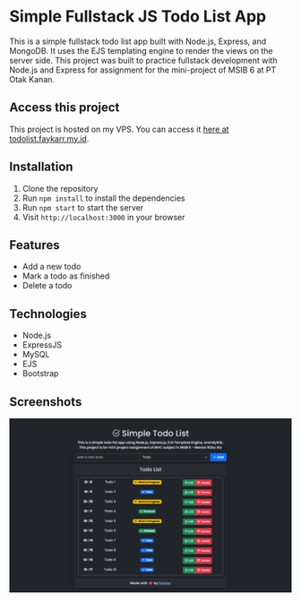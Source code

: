 # Simple Fullstack JS Todo List App
This is a simple fullstack todo list app built with Node.js, Express, and MongoDB. It uses the EJS templating engine to render the views on the server side. This project was built to practice fullstack development with Node.js and Express for assignment for the mini-project of MSIB 6 at PT Otak Kanan.

## Access this project
This project is hosted on my VPS. You can access it [here at todolist.faykarr.my.id](https://todolist.faykarr.my.id).

## Installation
1. Clone the repository
2. Run `npm install` to install the dependencies
3. Run `npm start` to start the server
4. Visit `http://localhost:3000` in your browser

## Features
- Add a new todo
- Mark a todo as finished
- Delete a todo

## Technologies
- Node.js
- ExpressJS
- MySQL
- EJS
- Bootstrap

## Screenshots
![screenshot](./public/img/learn-mvc-js.png)